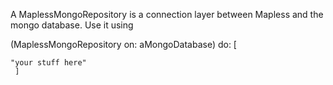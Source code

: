 A MaplessMongoRepository is a connection layer between Mapless and the mongo database. Use it using 

(MaplessMongoRepository on: aMongoDatabase) do: [ 
	
	"your stuff here"
	 ]




